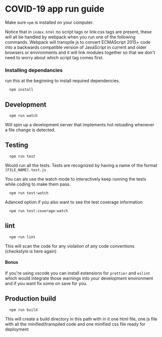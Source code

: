 # COVID-19 app run guide

Make sure `npm` is installed on your computer.

Notice that in `index.html` no script tags or link:css tags are present, these will all be handled by webpack when you run one of the following commands. Webpack will transpile js to convert ECMAScript 2015+ code into a backwards compatible version of JavaScript in current and older browsers or environments and it will link modules together so that we don't need to worry about which script tag comes first.

### Installing dependancies

run this at the beginning to install required dependencies.

```
  npm install
```

## Development

```
  npm run watch
```

Will spin up a development server that implements hot reloading whenever a file change is detected.

## Testing

```
  npm run test
```

Would run all the tests. Tests are recognized by having a name of the format `[FILE_NAME].test.js`

You can als use the watch mode to interactively keep running the tests while coding to make them pass.

```
  npm run test:watch
```

Adanced option if you also want to see the test coverage information

```
  npm run test:coverage:watch
```

## lint

```
  npm run lint
```

This will scan the code for any violation of any code conventions (checkstyle is here again)

#### Bonus

If you're using vscode you can install extensions for `prettier` and `eslint` which would integrate those warnings into your development environment and if you want fix some on save for you.

## Production build

```
  npm run build
```

This will create a build directory in this path with in it one html file, one js file with all the minified/transpiled code and one minified css file ready for deployment
